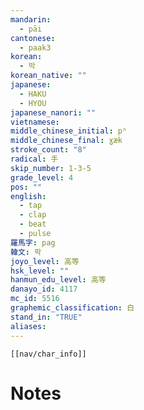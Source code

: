 ```yaml
---
mandarin:
  - pāi
cantonese:
  - paak3
korean:
  - 박
korean_native: ""
japanese:
  - HAKU
  - HYOU
japanese_nanori: ""
vietnamese:
middle_chinese_initial: pʰ
middle_chinese_final: ɣæk
stroke_count: "8"
radical: 手
skip_number: 1-3-5
grade_level: 4
pos: ""
english:
  - tap
  - clap
  - beat
  - pulse
羅馬字: pag
韓文: 팍
joyo_level: 高等
hsk_level: ""
hanmun_edu_level: 高等
danayo_id: 4117
mc_id: 5516
graphemic_classification: 白
stand_in: "TRUE"
aliases:
---
```

```meta-bind-embed
[[nav/char_info]]
```

# Notes
